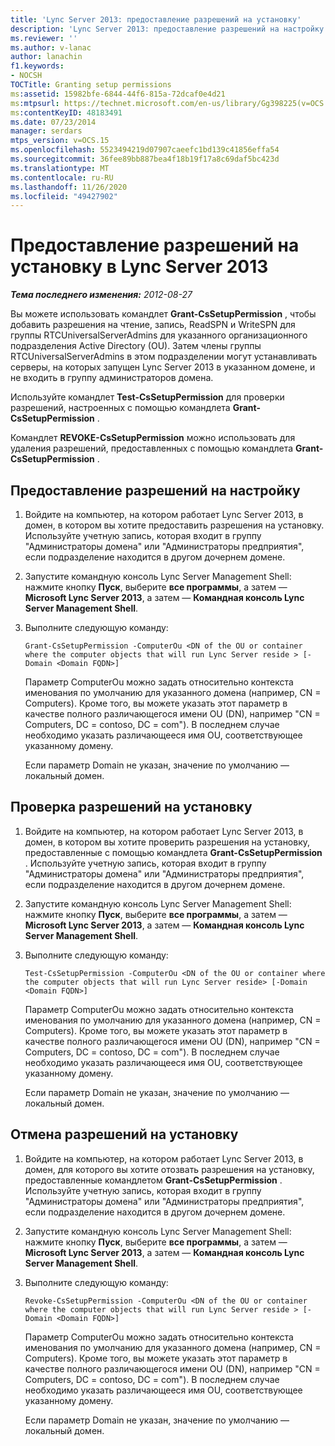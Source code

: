 ```yaml
---
title: 'Lync Server 2013: предоставление разрешений на установку'
description: 'Lync Server 2013: предоставление разрешений на настройку.'
ms.reviewer: ''
ms.author: v-lanac
author: lanachin
f1.keywords:
- NOCSH
TOCTitle: Granting setup permissions
ms:assetid: 15982bfe-6844-44f6-815a-72dcaf0e4d21
ms:mtpsurl: https://technet.microsoft.com/en-us/library/Gg398225(v=OCS.15)
ms:contentKeyID: 48183491
ms.date: 07/23/2014
manager: serdars
mtps_version: v=OCS.15
ms.openlocfilehash: 5523494219d07907caeefc1bd139c41856effa54
ms.sourcegitcommit: 36fee89bb887bea4f18b19f17a8c69daf5bc423d
ms.translationtype: MT
ms.contentlocale: ru-RU
ms.lasthandoff: 11/26/2020
ms.locfileid: "49427902"
---
```

# <a name="granting-setup-permissions-in-lync-server-2013"></a>Предоставление разрешений на установку в Lync Server 2013

<div data-xmlns="http://www.w3.org/1999/xhtml">

<div class="topic" data-xmlns="http://www.w3.org/1999/xhtml" data-msxsl="urn:schemas-microsoft-com:xslt" data-cs="https://msdn.microsoft.com/">

<div data-asp="https://msdn2.microsoft.com/asp">



</div>

<div id="mainSection">

<div id="mainBody">

<span> </span>

_**Тема последнего изменения:** 2012-08-27_

Вы можете использовать командлет **Grant-CsSetupPermission** , чтобы добавить разрешения на чтение, запись, ReadSPN и WriteSPN для группы RTCUniversalServerAdmins для указанного организационного подразделения Active Directory (OU). Затем члены группы RTCUniversalServerAdmins в этом подразделении могут устанавливать серверы, на которых запущен Lync Server 2013 в указанном домене, и не входить в группу администраторов домена.

Используйте командлет **Test-CsSetupPermission** для проверки разрешений, настроенных с помощью командлета **Grant-CsSetupPermission** .

Командлет **REVOKE-CsSetupPermission** можно использовать для удаления разрешений, предоставленных с помощью командлета **Grant-CsSetupPermission** .

<div>

## <a name="to-grant-setup-permissions"></a>Предоставление разрешений на настройку

1.  Войдите на компьютер, на котором работает Lync Server 2013, в домен, в котором вы хотите предоставить разрешения на установку. Используйте учетную запись, которая входит в группу "Администраторы домена" или "Администраторы предприятия", если подразделение находится в другом дочернем домене.

2.  Запустите командную консоль Lync Server Management Shell: нажмите кнопку **Пуск**, выберите **все программы**, а затем — **Microsoft Lync Server 2013**, а затем — **Командная консоль Lync Server Management Shell**.

3.  Выполните следующую команду:
    
        Grant-CsSetupPermission -ComputerOu <DN of the OU or container where the computer objects that will run Lync Server reside > [-Domain <Domain FQDN>]
    
    Параметр ComputerOu можно задать относительно контекста именования по умолчанию для указанного домена (например, CN = Computers). Кроме того, вы можете указать этот параметр в качестве полного различающегося имени OU (DN), например "CN = Computers, DC = contoso, DC = com"). В последнем случае необходимо указать различающееся имя OU, соответствующее указанному домену.
    
    Если параметр Domain не указан, значение по умолчанию — локальный домен.

</div>

<div>

## <a name="to-verify-setup-permissions"></a>Проверка разрешений на установку

1.  Войдите на компьютер, на котором работает Lync Server 2013, в домен, в котором вы хотите проверить разрешения на установку, предоставленные с помощью командлета **Grant-CsSetupPermission** . Используйте учетную запись, которая входит в группу "Администраторы домена" или "Администраторы предприятия", если подразделение находится в другом дочернем домене.

2.  Запустите командную консоль Lync Server Management Shell: нажмите кнопку **Пуск**, выберите **все программы**, а затем — **Microsoft Lync Server 2013**, а затем — **Командная консоль Lync Server Management Shell**.

3.  Выполните следующую команду:
    
        Test-CsSetupPermission -ComputerOu <DN of the OU or container where the computer objects that will run Lync Server reside> [-Domain <Domain FQDN>]
    
    Параметр ComputerOu можно задать относительно контекста именования по умолчанию для указанного домена (например, CN = Computers). Кроме того, вы можете указать этот параметр в качестве полного различающегося имени OU (DN), например "CN = Computers, DC = contoso, DC = com"). В последнем случае необходимо указать различающееся имя OU, соответствующее указанному домену.
    
    Если параметр Domain не указан, значение по умолчанию — локальный домен.

</div>

<div>

## <a name="to-revoke-setup-permissions"></a>Отмена разрешений на установку

1.  Войдите на компьютер, на котором работает Lync Server 2013, в домен, для которого вы хотите отозвать разрешения на установку, предоставленные командлетом **Grant-CsSetupPermission** . Используйте учетную запись, которая входит в группу "Администраторы домена" или "Администраторы предприятия", если подразделение находится в другом дочернем домене.

2.  Запустите командную консоль Lync Server Management Shell: нажмите кнопку **Пуск**, выберите **все программы**, а затем — **Microsoft Lync Server 2013**, а затем — **Командная консоль Lync Server Management Shell**.

3.  Выполните следующую команду:
    
        Revoke-CsSetupPermission -ComputerOu <DN of the OU or container where the computer objects that will run Lync Server reside > [-Domain <Domain FQDN>]
    
    Параметр ComputerOu можно задать относительно контекста именования по умолчанию для указанного домена (например, CN = Computers). Кроме того, вы можете указать этот параметр в качестве полного различающегося имени OU (DN), например "CN = Computers, DC = contoso, DC = com"). В последнем случае необходимо указать различающееся имя OU, соответствующее указанному домену.
    
    Если параметр Domain не указан, значение по умолчанию — локальный домен.

</div>

</div>

<span> </span>

</div>

</div>

</div>

